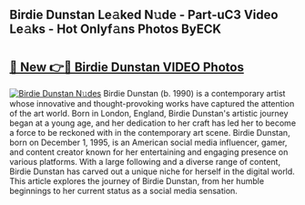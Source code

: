 ## Birdie Dunstan Le𝚊ked N𝚞de - Part-uC3 Video Le𝚊ks - Hot Onlyf𝚊ns Photos ByECK

# <h2><a href="http://ab32719.deff.icu/?id=Birdie+Dunstan">🔗 New 👉🔴 Birdie Dunstan VIDEO Photos</a></h2>

[![Birdie Dunstan N𝚞des](https://i.imgur.com/rIISA9y.gif)](http://ab32719.deff.icu/?id=Birdie+Dunstan)
Birdie Dunstan (b. 1990) is a contemporary artist whose innovative and thought-provoking works have captured the attention of the art world. Born in London, England, Birdie Dunstan's artistic journey began at a young age, and her dedication to her craft has led her to become a force to be reckoned with in the contemporary art scene. Birdie Dunstan, born on December 1, 1995, is an American social media influencer, gamer, and content creator known for her entertaining and engaging presence on various platforms. With a large following and a diverse range of content, Birdie Dunstan has carved out a unique niche for herself in the digital world. This article explores the journey of Birdie Dunstan, from her humble beginnings to her current status as a social media sensation.
